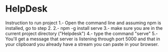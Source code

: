 # HelpDesk
Instruction to run project
1.- Open the command line and assuming npm is installed, go to step 2. 
2.-    npm -g install serve
3.-   make sure you are in the current project directory ("Helpdesk")
4.- type the command "serve"
5.- You'll get a message that server is listening through port 5000 and that in your clipboard you already have a stream you can paste in your browser.
